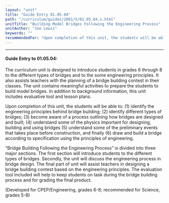 ```yaml
---
layout: "unit"
title: "Guide Entry 01.05.04"
path: "/curriculum/guides/2001/5/01.05.04.x.html"
unitTitle: "Building Model Bridges Following the Engineering Process"
unitAuthor: "Joe Lewis"
keywords: ""
recommendedFor: "Upon completion of this unit, the students will be able to: (1) identify the engineering principles behind bridge building; (2) identify different types of bridges; (3) become aware of a process outlining how bridges are designed and built; (4) understand some of the physics important for designing, building and using bridges (5) understand some of the preliminary events that takes place before construction, and finally (6) draw and build a bridge according to specification using the principles of engineering."
---
```

<body>
<hr/>
<h4>
Guide Entry to 01.05.04:
</h4>
<p>
The curriculum unit is designed to introduce students in grades 6 through 8 to the different types of bridges and to the some engineering principles. It also assists teachers with the planning of a bridge building contest in their classes. The unit contains meaningful activities to prepare the students to build model bridges. In addition to background information, this unit includes evaluative tool and lesson plans.
</p>
<p>
Upon completion of this unit, the students will be able to: (1) identify the engineering principles behind bridge building; (2) identify different types of bridges; (3) become aware of a process outlining how bridges are designed and built; (4) understand some of the physics important for designing, building and using bridges (5) understand some of the preliminary events that takes place before construction, and finally (6) draw and build a bridge according to specification using the principles of engineering.
</p>
<p>
“Bridge Building Following the Engineering Process” is divided into three major sections. The first section will introduce students to the different types of bridges. Secondly, the unit will discuss the engineering process in bridge design. The final part of unit will assist teachers in designing a bridge building contest based on the engineering principles. The evaluation tool included will help to keep students on task during the bridge building process and for grading the final product.
</p>
<p>
(Developed for CPEP/Engineering, grades 6-8; recommended for Science, grades 5-8)
</p>
</body>
